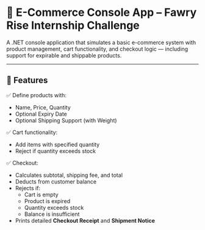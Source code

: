 ﻿# 🛒 E-Commerce Console App – Fawry Rise Internship Challenge

A .NET console application that simulates a basic e-commerce system with product management, cart functionality, and checkout logic — including support for expirable and shippable products.

---

## 🚀 Features

✅ Define products with:
- Name, Price, Quantity
- Optional Expiry Date
- Optional Shipping Support (with Weight)

✅ Cart functionality:
- Add items with specified quantity
- Reject if quantity exceeds stock

✅ Checkout:
- Calculates subtotal, shipping fee, and total
- Deducts from customer balance
- Rejects if:
  - Cart is empty
  - Product is expired
  - Quantity exceeds stock
  - Balance is insufficient
- Prints detailed **Checkout Receipt** and **Shipment Notice**



